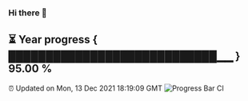 ### Hi there 👋
⏳ Year progress { ████████████████████████████▁▁ } 95.00 %
---
⏰ Updated on Mon, 13 Dec 2021 18:19:09 GMT
![Progress Bar CI](https://github.com/liununu/liununu/workflows/Progress%20Bar%20CI/badge.svg)
